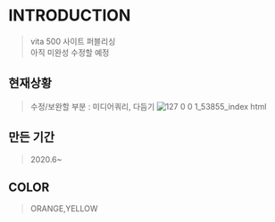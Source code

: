 # INTRODUCTION
> vita 500 사이트 퍼블리싱<br>
> 아직 미완성 수정할 예정
## 현재상황
> 수정/보완할 부분 : 미디어쿼리, 다듬기
![127 0 0 1_53855_index html](https://user-images.githubusercontent.com/58199479/83903836-ce3a8d00-a799-11ea-95b1-d7b966fb937a.png)
## 만든 기간
> 2020.6~
## COLOR
> ORANGE,YELLOW

